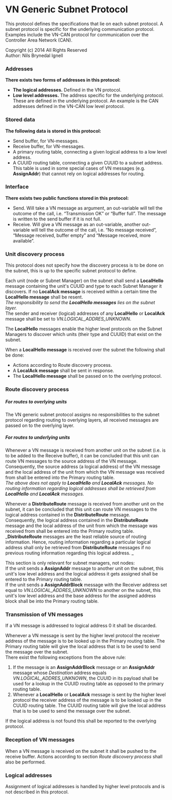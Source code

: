 VN Generic Subnet Protocol
==========================
This protocol defines the specifications that lie on each subnet protocol. A
subnet protocol is specific for the underlying communication protocol. Examples
include the VN-CAN protocol for communication over the Controller Area Network
(CAN).

Copyright (c) 2014 All Rights Reserved  <br/>
Author: Nils Brynedal Ignell

### Addresses
**There exists two forms of addresses in this protocol:**
  * **The logical addresses.**  Defined in the VN protocol.
  * **Low level addresses.** The address specific for the underlying protocol.
    These are defined in the underlying protocol.  An example is the CAN
    addresses defined in the VN-CAN low level protocol.

### Stored data
**The following data is stored in this protocol:**
  * Send buffer, for VN-messages.
  * Receive buffer, for VN-messages.
  * A primary routing table, connecting a given logical address to a low level
    address.
  * A CUUID routing table, connecting a given CUUID to a subnet address. This
    table is used in some special cases of VN messages (e.g. **AssignAddr**)
    that cannot rely on logical addresses for routing.

### Interface
**There exists two public functions stored in this protocol:**
  * Send. Will take a VN message as argument, an out-variable will tell the
    outcome of the call, i.e. “Transmission OK” or “Buffer full”. The message
    is written to the send buffer if it is not full.
  * Receive. Will give a VN message as an out-variable, another out-variable
    will tell the outcome of the call, i.e. “No message received”, “Message
    received, buffer empty” and “Message received, more available”.

### Unit discovery process
This protocol does not specify how the discovery process is to be done on the
subnet, this is up to the specific subnet protocol to define.

Each unit (node or Subnet Manager) on the subnet shall send a **LocalHello**
message containing the unit's CUUID and type to each Subnet Manager it
discovers. If no **LocalAck message** is received within a certain time the
**LocalHello message** shall be resent. <br/>
_The responsibility to send the
**LocalHello messages** lies on the subnet layer._ <br/>
The sender and receiver (logical) addresses of any **LocalHello** or **LocalAck** message shall
be set to *VN.LOGICAL_ADDRES_UNKNOWN*.

The **LocalHello** messages enable the higher level protocols on the Subnet Managers to discover which units
(their type and CUUID) that exist on the subnet.

When a **LocalHello message** is received over the subnet the following
shall be done:
  * Actions according to Route discovery process.
  * A **LocalAck message** shall be sent in response.
  * The **LocalHello message** shall be passed on to the overlying protocol.

### Route discovery process
##### For routes to overlying units
The VN generic subnet protocol assigns no responsibilities to the subnet protocol regarding routing to overlying layers, all
received messages are passed on to the overlying layer.

##### For routes to underlying units
Whenever a VN message is received from another unit on the subnet (i.e. is to
be added to the Receive buffer), it can be concluded that this unit can route
VN messages to the source address of the VN message. Consequently, the source
address (a logical address) of the VN message and the local address of the unit
from which the VN message was received from shall be entered into the Primary routing
table. <br/>
_The above does not apply to **LocalHello** and **LocalAck** messages.
No routing information regarding logical addresses shall be retrieved from
**LocalHello** and **LocalAck** messages._

Whenever a **DistributeRoute** message is received from another unit on the
subnet, it can be concluded that this unit can route VN messages to the logical
address contained in the **DistributeRoute** message. <br/>
Consequently, the logical address contained in the **DistributeRoute** message
and the local address of the unit from which the message was received from
shall be entered into the Primary routing table. <br/>
_**DistributeRoute** messages are the least reliable source of routing information. 
Hence, routing information regarding a particular logical address shall only be retrieved 
from **DistributeRoute** messages if no previous routing information regarding this logical address. _


This section is only relevant for subnet managers, not nodes: <br/>
If the unit sends a **AssignAddr** message 
to another unit on the subnet, this unit's low level address and the logical address it gets
assigned shall be entered to the Primary routing table.  <br/>
If the unit sends a **AssignAddrBlock** message with the Receiver address set equal to
*VN.LOGICAL_ADDRES_UNKNOWN* to another on the subnet, this unit's low level address and the
base address for the assigned address block shall be into the Primary routing table.


### Transmission of VN messages
If a VN message is addressed to logical address 0 it shall be discarded. 

Whenever a VN message is
sent by the higher level protocol the receiver address of the message is to be
looked up in the Primary routing table. The Primary routing table will give the local address
that is to be used to send the message over the subnet.   <br/>
There exist the following exceptions from the above rule:

1. If the message is an **AssignAddrBlock** message or an **AssignAddr** message whose *Destination* address equals
*VN.LOGICAL_ADDRES_UNKNOWN*, the CUUID in its payload shall be used for a lookup in the CUUID routing table as opposed to the primary routing table.
2. Whenever a **LocalHello** or **LocalAck** message is sent by the higher level
protocol the receiver address of the message is to be looked up in the CUUID
routing table. The CUUID routing table will give the local address that is to
be used to send the message over the subnet.

If the logical address is not found this shall be reported to the overlying
protocol.

### Reception of VN messages
When a VN message is received on the subnet it shall be pushed to the receive
buffer. Actions according to section _Route discovery process_ shall also be
performed.

### Logical addresses
Assignment of logical addresses is handled by higher level protocols and is not
described in this protocol.
